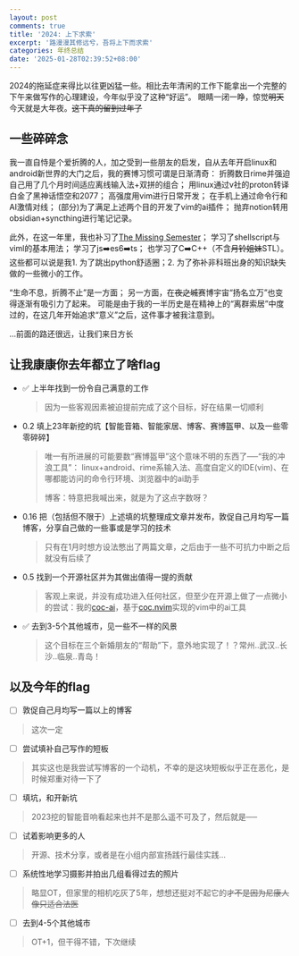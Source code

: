 ```yaml
---
layout: post
comments: true
title: '2024: 上下求索'
excerpt: '路漫漫其修远兮，吾将上下而求索'
categories: 年终总结
date: '2025-01-28T02:39:52+08:00'
---
```


2024的拖延症来得比以往更凶猛一些。相比去年清闲的工作下能拿出一个完整的下午来做写作的心理建设，今年似乎没了这种“好运”。
眼睛一闭一睁，惊觉~~明天~~今天就是大年夜。~~这下真的留到过年了~~

## 一些碎碎念

我一直自恃是个爱折腾的人，加之受到一些朋友的启发，自从去年开启linux和android新世界的大门之后，我的赛博习惯可谓是日渐清奇：
折腾数日rime并强迫自己用了几个月时间适应离线输入法+双拼的组合；
用linux通过v社的proton转译白金了黑神话悟空和2077；
高强度用vim进行日常开发；
在手机上通过命令行和AI激情对线；
(部分)为了满足上述两个目的开发了vim的ai插件；
抛弃notion转用obsidian+syncthing进行笔记记录。

此外，在这一年里，我也补习了[The Missing Semester](https://missing-semester-cn.github.io/)；
学习了shellscript与viml的基本用法；
学习了js➡️es6➡️ts；
也学习了C➡️C++（不含~~月铃姐妹~~STL）。
这些都可以说是我1. 为了跳出python舒适圈；2. 为了弥补非科班出身的知识缺失做的一些微小的工作。

“生命不息，折腾不止”是一方面；
另一方面，在~~夜之城~~赛博宇宙“扬名立万”也变得逐渐有吸引力了起来。
可能是由于我的一半历史是在精神上的“离群索居”中度过的，在这几年开始追求“意义”之后，这件事才被我注意到。

...前面的路还很远，让我们来日方长

## 让我康康你去年都立了啥flag

- ✅ 上半年找到一份令自己满意的工作

  > 因为一些客观因素被迫提前完成了这个目标，好在结果一切顺利

- 0.2 填上23年新挖的坑【智能音箱、智能家居、博客、赛博盔甲、以及一些零零碎碎】

  > 唯一有所进展的可能要数“赛博盔甲”这个意味不明的东西了──“我的冲浪工具”：
  > linux+android、rime系输入法、高度自定义的IDE(vim)、在哪都能访问的命令行环境、浏览器中的ai助手
  >
  > 博客：特意把我喊出来，就是为了这点字数呀？

- 0.16 把（包括但不限于）上述填的坑整理成文章并发布，敦促自己月均写一篇博客，分享自己做的一些事或是学习的技术

  > 只有在1月时想方设法憋出了两篇文章，之后由于一些不可抗力中断之后就没有后续了

- 0.5 找到一个开源社区并为其做出值得一提的贡献

  > 客观上来说，并没有成功进入任何社区，但至少在开源上做了一点微小的尝试：我的[coc-ai](https://github.com/Kuro96/coc-ai)，基于[coc.nvim](https://github.com/neoclide/coc.nvim)实现的vim中的ai工具

- ✅ 去到3-5个其他城市，见一些不一样的风景

  > 这个目标在三个新婚朋友的“帮助”下，意外地实现了！？常州..武汉..长沙..临泉..青岛！

## 以及今年的flag

- [ ] 敦促自己月均写一篇以上的博客

 > 这次一定

- [ ] 尝试填补自己写作的短板

 > 其实这也是我尝试写博客的一个动机，不幸的是这块短板似乎正在恶化，是时候郑重对待一下了

- [ ] 填坑，和开新坑

 > 2023挖的智能音响看起来也并不是那么遥不可及了，然后就是──

- [ ] 试着影响更多的人

 > 开源、技术分享，或者是在小组内部宣扬践行最佳实践...

- [ ] 系统性地学习摄影并拍出几组看得过去的照片

 > 略显OT，但家里的相机吃灰了5年，想想还挺对不起它的~~才不是因为尼康人像只适合法医~~

- [ ] 去到4-5个其他城市

 > OT+1，但干得不错，下次继续
